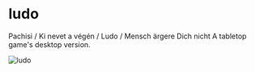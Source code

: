 # ludo
Pachisi / Ki nevet a végén / Ludo / Mensch ärgere Dich nicht
A tabletop game's desktop version.

![ludo](https://github.com/miklos1125/pachisi/assets/127934692/018a38b1-f40f-477c-9ec2-33c24dc7b840)
